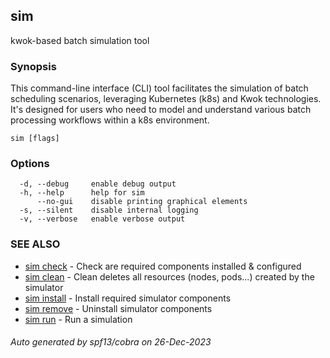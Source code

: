 ## sim

kwok-based batch simulation tool

### Synopsis

This command-line interface (CLI) tool facilitates the simulation of batch scheduling scenarios,
leveraging Kubernetes (k8s) and Kwok technologies.
It's designed for users who need to model and understand various batch processing workflows within a k8s environment.

```
sim [flags]
```

### Options

```
  -d, --debug     enable debug output
  -h, --help      help for sim
      --no-gui    disable printing graphical elements
  -s, --silent    disable internal logging
  -v, --verbose   enable verbose output
```

### SEE ALSO

* [sim check](sim_check.md)	 - Check are required components installed & configured
* [sim clean](sim_clean.md)	 - Clean deletes all resources (nodes, pods...) created by the simulator
* [sim install](sim_install.md)	 - Install required simulator components
* [sim remove](sim_remove.md)	 - Uninstall simulator components
* [sim run](sim_run.md)	 - Run a simulation

###### Auto generated by spf13/cobra on 26-Dec-2023

